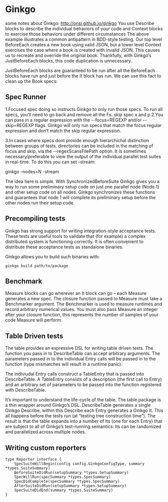 # Ginkgo
some notes about Ginkgo: http://onsi.github.io/ginkgo
 You use Describe blocks to describe the individual behaviors of your code and Context blocks to exercise those behaviors under different circumstances
 The above example illustrates a common antipattern in BDD-style testing. Our top level BeforeEach creates a new book using valid JSON, but a lower level Context exercises the case where a book is created with invalid JSON. This causes us to recreate and override the original book. Thankfully, with Ginkgo’s JustBeforeEach blocks, this code duplication is unnecessary.

JustBeforeEach blocks are guaranteed to be run after all the BeforeEach blocks have run and just before the It block has run. We can use this fact to clean up the Book specs:
## Spec Runner
1.Focused spec doing so instructs Ginkgo to only run those specs. To run all specs, you’ll need to go back and remove all the Fs.
skip spec x and  p
2.You can pass in a regular expression with the --focus=REGEXP and/or --skip=REGEXP flags. Ginkgo will only run specs that match the focus regular expression and don’t match the skip regular expression.

3.In cases where specs dont provide enough hierarchichal distinction between groups of tests, directories can be included in the matching of focus and skip, via the --regexScansFilePath option. 
It is sometimes necessary/preferable to view the output of the individual parallel test suites in real-time. To do this you can set -stream:

ginkgo -nodes=N -stream

The idea here is simple. With SynchronizedBeforeSuite Ginkgo gives you a way to run some preliminary setup code on just one parallel node (Node 1) and other setup code on all nodes. Ginkgo synchronizes these functions and guarantees that node 1 will complete its preliminary setup before the other nodes run their setup code.

## Precompiling tests

Ginkgo has strong support for writing integration-style acceptance tests. These tests are useful tools to validate that (for example) a complex distributed system is functioning correctly. It is often convenient to distribute these acceptance tests as standalone binaries.

Ginkgo allows you to build such binaries with:

```ginkgo build path/to/package```

## Benchmark
 Measure blocks can go wherever an It block can go – each Measure generates a new spec. The closure function passed to Measure must take a Benchmarker argument. The Benchmarker is used to measure runtimes and record arbitrary numerical values. You must also pass Measure an integer after your closure function, this represents the number of samples of your code Measure will perform.
## Table Driven tests
The table provides an expressive DSL for writing table driven tests.
The function you pass in to DescribeTable can accept arbitrary arguments. The parameters passed in to the individual Entry calls will be passed in to the function (type mismatches will result in a runtime panic).

The indiviudal Entry calls construct a TableEntry that is passed into DescribeTable. A TableEntry consists of a description (the first call to Entry) and an arbitrary set of parameters to be passed into the function registered with DescribeTable.

It’s important to understand the life-cycle of the table. The table package is a thin wrapper around Ginkgo’s DSL. DescribeTable generates a single Ginkgo Describe, within this Describe each Entry generates a Ginkgo It. This all happens before the tests run (at “testing tree construction time”). The result is that the table expands into a number of Its (one for each Entry) that are subject to all of Ginkgo’s test-running semantics: Its can be randomized and parallelized across multiple nodes.
## Writing custom reporters
```
type Reporter interface {
    SpecSuiteWillBegin(config config.GinkgoConfigType, summary *types.SuiteSummary)
    BeforeSuiteDidRun(setupSummary *types.SetupSummary)
    SpecWillRun(specSummary *types.SpecSummary)
    SpecDidComplete(specSummary *types.SpecSummary)
    AfterSuiteDidRun(setupSummary *types.SetupSummary)
    SpecSuiteDidEnd(summary *types.SuiteSummary)
}
```
